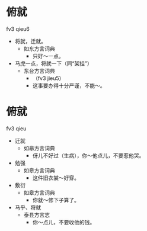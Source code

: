 # 俯就
fv3 qieu6
+ 将就，迁就。
  * 如东方言词典
    - 只好～一点。
+ 马虎一点，将就一下（同“架挂”）
  * 东台方言词典
    + （fv3 jieu5）
    - 这事要办得十分严谨，不能～。

# 俯就
fv3 qieu
+ 迁就
  * 如皋方言词典
    - 伢儿不好过（生病），你～他点儿，不要惹他哭。
+ 勉强
  * 如皋方言词典
    - 这件旧衣裳～好穿。
+ 敷衍
  * 如皋方言词典
    - 你就～修下子算了。
+ 马乎、将就
  * 泰县方言志
    - 你～点儿，不要收他的钱。
